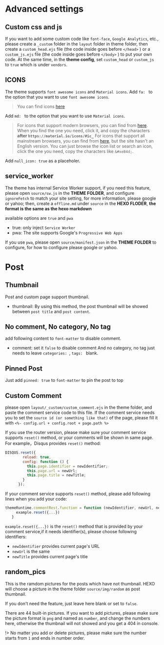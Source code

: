 # Advanced settings

## Custom css and js
If you want to add some custom code like `font-face`, `Google Analytics`, etc., please create a `_custom` folder in the `layout` folder in theme folder, then create a `custom_head.ejs` file (the code inside  goes before `</head>` ) or a `custom_js.ejs` file (the code inside  goes before `</body>` ) to put your own code. At the same time, in the **theme config**, set `custom_head` or `custom_js` to `true` which is under `vendors`.

## ICONS
The theme supports `font awesome icons` and `Material icons`.
Add `fa: ` to the option that you want to use `font awesome icons`.
> You can find icons [here](http://fontawesome.io/icons/)

Add `md: ` to the option that you want to use `Material icons`.
> For icons that support modern browsers, you can find from [here](https://material.io/icons). When you find the one you need, click it, and copy the characters **after `https://material.io/icons/#ic_`**
> For icons that support all mainstream browsers, you can find from [here](http://www.mdui.org/docs/material_icon), but the site hasn't an English version. You can just browse the icon list or search an icon, click the one you need, copy the characters like `&#xe84d;`.

Add `null_icon: true` as a placeholer.

## service_worker
The theme has internal Service Worker support, if you need this feature, please open `source/sw.js` in the **THEME FOLDER**, and configure `ignoreFetch` to match your site setting, for more information, please google or yahoo; then, create a `offline.md` under `source` in the **HEXO FLODER**, **the format is the same as the hexo markdown**

available options are `true` and `pwa`

- true: only inject `Service Worker`
- pwa: The site supports Google's `Progressive Web Apps`

If you use `pwa`, please open `source/manifest.json` in the **THEME FOLDER** to configure, for how to configure please google or yahoo.

# Post

## Thumbnail
Post and custom page support thumbnail.
- thumbnail: By using this method, the post thumbnail will be showed between `post title` and `post content`.

## No comment, No category, No tag
add following content to `font-matter` to disable comment.
- comment: set it `false` to disable comment
And no category, no tag just needs to leave `categories: `, `tags: ` blank.

## Pinned Post
Just add `pinned: true` to `font-matter` to pin the post to top

## Custom Comment
please open `layout/_custom/custom_comment.ejs` in the theme folder, and paste the comment service code to this file.
If the comment service needs you to set the `source id (or something like that)` of the page, please fill it with `<%- config.url + config.root + page.path %>`

If you use the router version, please make sure your comment service supports `reset()` method, or your comments will be shown in same page.
For example，Disqus provides `reset()` method:
```` javascript
DISQUS.reset({
        reload: true,
        config: function () {
          this.page.identifier = newIdentifier;
          this.page.url = newUrl;
          this.page.title = newTitle;
        }
      });
````
If your comment service supports `reset()` method, please add following lines when you add your code:
```` javascript
themeRuntime.commentRest.function = function (newIdentifier, newUrl, newTitle) {
     example.reset({...})
   }
````
`example.reset({...})` is the `reset()` method that is provided by your comment service,if it needs identifier(s), please choose following identifiers:
- `newIdentifier` provides current page's URL
- `newUrl` is the same
- `newTitle` provides current page's title

## random_pics
This is the ramdom pictures for the posts which have not thumbnail. HEXO will choose a picture in  the theme folder `source/img/random` as post thumbnail.

If you don't need the feature, just leave here blank or set to `false`.

There are 44 built-in pictures. If you want to add pictures, please make sure the picture format is `png` and named as `number`, and change the numbers here, otherwise the thumbnail will not showed and you get a 404 in console.

!> No matter you add or delete pictures, please make sure the number starts from `1` and ends in number order.
